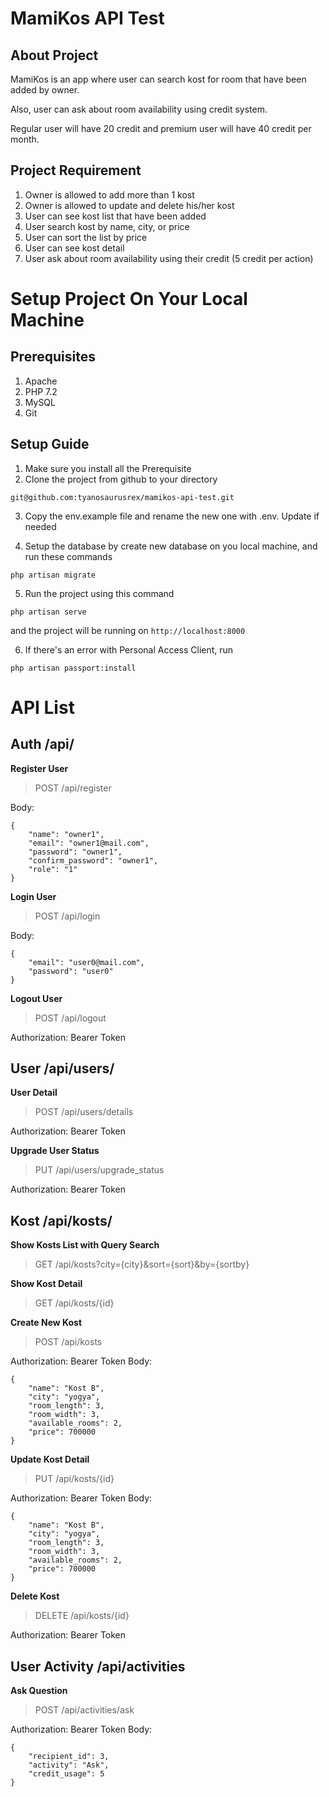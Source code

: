 # MamiKos API Test

## About Project
MamiKos is an app where user can search kost for room that have been added by owner.

Also, user can ask about room availability using credit system.

Regular user will have 20 credit and premium user will have 40 credit per month.

## Project Requirement
1. Owner is allowed to add more than 1 kost
2. Owner is allowed to update and delete his/her kost
3. User can see kost list that have been added
4. User search kost by name, city, or price
5. User can sort the list by price
6. User can see kost detail
7. User ask about room availability using their credit (5 credit per action)

# Setup Project On Your Local Machine

## Prerequisites
1. Apache
2. PHP 7.2
3. MySQL
4. Git

## Setup Guide
1. Make sure you install all the Prerequisite
2. Clone the project from github to your directory

`git@github.com:tyanosaurusrex/mamikos-api-test.git`

3. Copy the env.example file and rename the new one with .env. Update if needed

4. Setup the database by create new database on you local machine, and run these commands

`php artisan migrate`

5. Run the project using this command

`php artisan serve`

and the project will be running on `http://localhost:8000`

6. If there's an error with Personal Access Client, run

`php artisan passport:install`

# API List

## Auth /api/

**Register User**

> POST /api/register

Body:
```
{
	"name": "owner1",
	"email": "owner1@mail.com",
	"password": "owner1",
	"confirm_password": "owner1",
	"role": "1"
}
```
**Login User**

> POST /api/login

Body:
```
{
	"email": "user0@mail.com",
	"password": "user0"
}
```
**Logout User**

> POST /api/logout

Authorization: Bearer Token


## User /api/users/

**User Detail**
> POST /api/users/details

Authorization: Bearer Token

**Upgrade User Status**
> PUT /api/users/upgrade_status

Authorization: Bearer Token

## Kost /api/kosts/

**Show Kosts List with Query Search**
> GET /api/kosts?city={city}&sort={sort}&by={sortby}

**Show Kost Detail**
> GET /api/kosts/{id}

**Create New Kost**
> POST /api/kosts

Authorization: Bearer Token
Body:
```
{
	"name": "Kost B",
	"city": "yogya",
	"room_length": 3,
	"room_width": 3,
	"available_rooms": 2,
	"price": 700000
}
```

**Update Kost Detail**
> PUT /api/kosts/{id}

Authorization: Bearer Token
Body:
```
{
	"name": "Kost B",
	"city": "yogya",
	"room_length": 3,
	"room_width": 3,
	"available_rooms": 2,
	"price": 700000
}
```

**Delete Kost**
> DELETE /api/kosts/{id}

Authorization: Bearer Token

## User Activity /api/activities

**Ask Question**
> POST /api/activities/ask

Authorization: Bearer Token
Body: 
```
{
	"recipient_id": 3,
	"activity": "Ask",
	"credit_usage": 5
}
```
